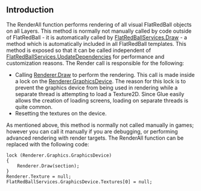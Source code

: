 ## Introduction

The RenderAll function performs rendering of all visual FlatRedBall objects on all Layers. This method is normally not manually called by code outside of FlatRedBall - it is automatically called by [FlatRedBallServices.Draw](/documentation/api/flatredball/flatredball-flatredballservices/flatredball-flatredballservices-draw.md "FlatRedBall.FlatRedBallServices.Draw") - a method which is automatically included in all FlatRedBall templates. This method is exposed so that it can be called independent of [FlatRedBallServices.UpdateDependencies](/frb/docs/index.php?title=FlatRedBall.FlatRedBallServices.UpdateDependencies&action=edit&redlink=1.md "FlatRedBall.FlatRedBallServices.UpdateDependencies (page does not exist)") for performance and customization reasons. The Render call is responsible for the following:

-   Calling [Renderer.Draw](/documentation/api/flatredball/flatredball-graphics/flatredball-graphics-renderer/flatredball-graphics-renderer-draw.md "FlatRedBall.Graphics.Renderer.Draw") to perform the rendering. This call is made inside a lock on the [Renderer.GraphicsDevice](/frb/docs/index.php?title=FlatRedBall.Graphics.Renderer.GraphicsDevice&action=edit&redlink=1.md "FlatRedBall.Graphics.Renderer.GraphicsDevice (page does not exist)"). The reason for this lock is to prevent the graphics device from being used in rendering while a separate thread is attempting to load a Texture2D. Since Glue easily allows the creation of loading screens, loading on separate threads is quite common.
-   Resetting the textures on the device.

As mentioned above, this method is normally not called manually in games; however you can call it manually if you are debugging, or performing advanced rendering with render targets. The RenderAll function can be replaced with the following code:

    lock (Renderer.Graphics.GraphicsDevice)
    {
        Renderer.Draw(section);
    }
    Renderer.Texture = null;
    FlatRedBallServices.GraphicsDevice.Textures[0] = null;
